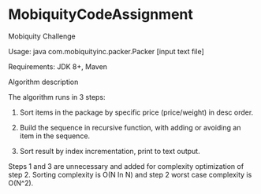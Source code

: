 # MobiquityCodeAssignment

Mobiquity Challenge



Usage: java com.mobiquityinc.packer.Packer [input text file]

Requirements: JDK 8+, Maven


Algorithm description

The algorithm runs in 3 steps:

1. Sort items in the package by specific price (price/weight) in desc order.

2. Build the sequence in recursive function, with adding or avoiding an item in the sequence. 

3. Sort result by index incrementation, print to text output.


Steps 1 and 3 are unnecessary and added for complexity optimization of step 2. Sorting complexity is O(N ln N) and step 2 worst case complexity is O(N^2).
